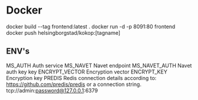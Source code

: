 # Docker

docker build --tag frontend:latest .
docker run -d -p 8091:80 frontend
docker push helsingborgstad/kokop:[tagname]

## ENV's

MS_AUTH        Auth service
MS_NAVET       Navet endpoint
MS_NAVET_AUTH  Navet auth key key
ENCRYPT_VECTOR Encryption vector
ENCRYPT_KEY    Encryption key
PREDIS         Redis connection details according to: <https://github.com/predis/predis> or a connection string. tcp://admin:password@127.0.0.1:6379
